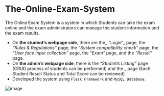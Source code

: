 # The-Online-Exam-System
The Online Exam System is a system in which Students can take the exam online and the exam administrators can manage the student information and the exam results.
- On **the student’s webpage side**, there are the_ “Login”_ page, the _“Rules & Regulations”_ page, the _“System compatibility check”_ page, the _“User face input collection”_ page, the _“Exam”_ page, and the _“Result”_ page.
- On **the admin’s webpage side**, there is the _“Students Listing”_ page (CRUD process of students can be performed) and the _ page (Each Student Result Status and Total Score can be reviewed)
- Developed the system using `Flask Framework` and `MySQL Database`.

![image](https://github.com/aungkhantmyat/The-Online-Exam-System/assets/48421405/016fb015-c44c-4d27-a8c3-d0f2e54ab211)

